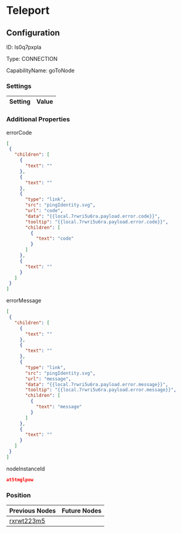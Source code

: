 # Teleport
## Configuration
ID:  ls0q7pxpla

Type: CONNECTION 

CapabilityName: goToNode

### Settings
| Setting | Value  |
| :------------------------ | ---------------------------------------- |
 




### Additional Properties
errorCode
 ```json 
[
  {
    "children": [
      {
        "text": ""
      },
      {
        "text": ""
      },
      {
        "type": "link",
        "src": "pingIdentity.svg",
        "url": "code",
        "data": "{{local.7rwri5u6ra.payload.error.code}}",
        "tooltip": "{{local.7rwri5u6ra.payload.error.code}}",
        "children": [
          {
            "text": "code"
          }
        ]
      },
      {
        "text": ""
      }
    ]
  }
]
```


errorMessage
 ```json 
[
  {
    "children": [
      {
        "text": ""
      },
      {
        "text": ""
      },
      {
        "type": "link",
        "src": "pingIdentity.svg",
        "url": "message",
        "data": "{{local.7rwri5u6ra.payload.error.message}}",
        "tooltip": "{{local.7rwri5u6ra.payload.error.message}}",
        "children": [
          {
            "text": "message"
          }
        ]
      },
      {
        "text": ""
      }
    ]
  }
]
```


nodeInstanceId
 ```json 
at5tmglpow
```




### Position
| Previous Nodes | Future Nodes |
| :------------- | ------------ |
| [rxrwt223m5](./rxrwt223m5.md) |  |